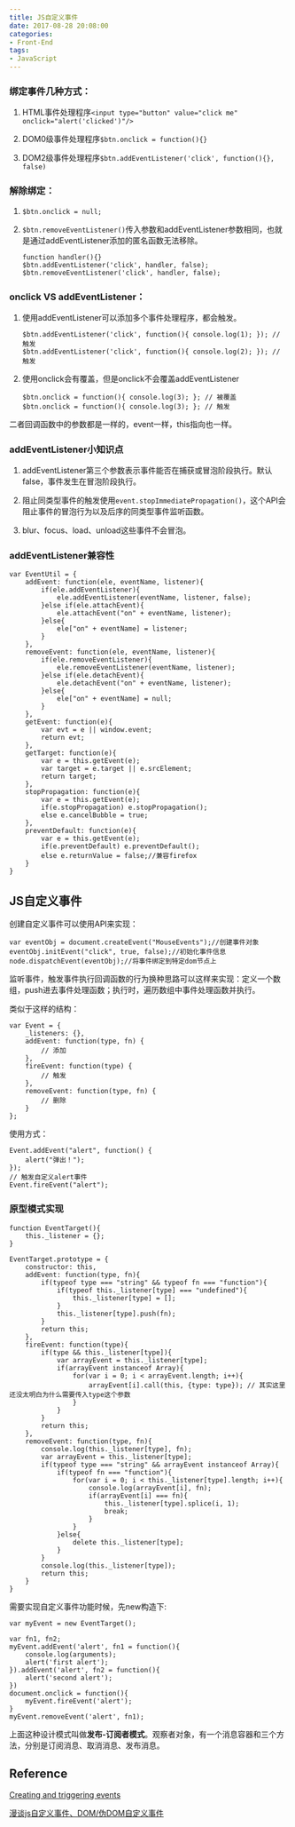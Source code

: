 ```yaml
---
title: JS自定义事件
date: 2017-08-28 20:08:00
categories: 
- Front-End
tags:
- JavaScript
---
```



### 绑定事件几种方式：

1. HTML事件处理程序`<input type="button" value="click me" onclick="alert('clicked')"/>`

2. DOM0级事件处理程序`$btn.onclick = function(){}`

3. DOM2级事件处理程序`$btn.addEventListener('click', function(){}, false)`

### 解除绑定：

1. `$btn.onclick = null;`

2. `$btn.removeEventListener()`传入参数和addEventListener参数相同，也就是通过addEventListener添加的匿名函数无法移除。 
     ```
     function handler(){}
     $btn.addEventListener('click', handler, false);
     $btn.removeEventListener('click', handler, false);
     ```

<!-- more -->

### onclick VS addEventListener：

1. 使用addEventListener可以添加多个事件处理程序，都会触发。
   ```
   $btn.addEventListener('click', function(){ console.log(1); }); // 触发
   $btn.addEventListener('click', function(){ console.log(2); }); // 触发
   ```

2. 使用onclick会有覆盖，但是onclick不会覆盖addEventListener
   ```
   $btn.onclick = function(){ console.log(3); }; // 被覆盖
   $btn.onclick = function(){ console.log(3); }; // 触发
   ```
二者回调函数中的参数都是一样的，event一样，this指向也一样。


### addEventListener小知识点

1. addEventListener第三个参数表示事件能否在捕获或冒泡阶段执行。默认false，事件发生在冒泡阶段执行。

2. 阻止同类型事件的触发使用`event.stopImmediatePropagation()`，这个API会阻止事件的冒泡行为以及后序的同类型事件监听函数。

3. blur、focus、load、unload这些事件不会冒泡。

### addEventListener兼容性

```
var EventUtil = {
	addEvent: function(ele, eventName, listener){
		if(ele.addEventListener){
			ele.addEventListener(eventName, listener, false);		
		}else if(ele.attachEvent){
			ele.attachEvent("on" + eventName, listener);
		}else{
			ele["on" + eventName] = listener;
		}
	},
	removeEvent: function(ele, eventName, listener){
		if(ele.removeEventListener){
			ele.removeEventListener(eventName, listener);		
		}else if(ele.detachEvent){
			ele.detachEvent("on" + eventName, listener);
		}else{
			ele["on" + eventName] = null;		
		}
	},
	getEvent: function(e){
		var evt = e || window.event;
		return evt;
	},
	getTarget: function(e){
		var e = this.getEvent(e);
		var target = e.target || e.srcElement;
		return target;
	},
	stopPropagation: function(e){
		var e = this.getEvent(e);
		if(e.stopPropagation) e.stopPropagation();
		else e.cancelBubble = true;		
	},
	preventDefault: function(e){
		var e = this.getEvent(e);
		if(e.preventDefault) e.preventDefault();
		else e.returnValue = false;//兼容firefox
	}
}
```

## JS自定义事件

创建自定义事件可以使用API来实现：

```
var eventObj = document.createEvent("MouseEvents");//创建事件对象
eventObj.initEvent("click", true, false);//初始化事件信息
node.dispatchEvent(eventObj);//将事件绑定到特定dom节点上
```

监听事件，触发事件执行回调函数的行为换种思路可以这样来实现：定义一个数组，push进去事件处理函数；执行时，遍历数组中事件处理函数并执行。

类似于这样的结构：

```
var Event = {
    _listeners: {},
    addEvent: function(type, fn) {
    	// 添加    
    },
    fireEvent: function(type) {
    	// 触发    
    },
    removeEvent: function(type, fn) {
    	// 删除
    }
};
```
使用方式：
```
Event.addEvent("alert", function() {
    alert("弹出！");
});
// 触发自定义alert事件
Event.fireEvent("alert");
```

### 原型模式实现

```
function EventTarget(){
	this._listener = {};
}

EventTarget.prototype = {
	constructor: this,
	addEvent: function(type, fn){
		if(typeof type === "string" && typeof fn === "function"){
			if(typeof this._listener[type] === "undefined"){
				this._listener[type] = [];
			}
			this._listener[type].push(fn);
		}
		return this;
	},
	fireEvent: function(type){
		if(type && this._listener[type]){
			var arrayEvent = this._listener[type];
			if(arrayEvent instanceof Array){
				for(var i = 0; i < arrayEvent.length; i++){
					arrayEvent[i].call(this, {type: type}); // 其实这里还没太明白为什么需要传入type这个参数
				}
			}
		}
		return this;
	},
	removeEvent: function(type, fn){
		console.log(this._listener[type], fn);
		var arrayEvent = this._listener[type];
		if(typeof type === "string" && arrayEvent instanceof Array){
			if(typeof fn === "function"){
				for(var i = 0; i < this._listener[type].length; i++){
					console.log(arrayEvent[i], fn);
					if(arrayEvent[i] === fn){
						this._listener[type].splice(i, 1);
						break;
					}	
				}
			}else{
				delete this._listener[type];
			}
		}
		console.log(this._listener[type]);
		return this;
	}
}
```

需要实现自定义事件功能时候，先new构造下:

```
var myEvent = new EventTarget();

var fn1, fn2;
myEvent.addEvent('alert', fn1 = function(){
	console.log(arguments);
	alert('first alert');
}).addEvent('alert', fn2 = function(){
	alert('second alert');
})
document.onclick = function(){
	myEvent.fireEvent('alert');
}
myEvent.removeEvent('alert', fn1);
```

上面这种设计模式叫做**发布-订阅者模式**。观察者对象，有一个消息容器和三个方法，分别是订阅消息、取消消息、发布消息。


## Reference

[Creating and triggering events](https://developer.mozilla.org/en-US/docs/Web/Guide/Events/Creating_and_triggering_events)

[漫谈js自定义事件、DOM/伪DOM自定义事件](http://www.zhangxinxu.com/wordpress/2012/04/js-dom%E8%87%AA%E5%AE%9A%E4%B9%89%E4%BA%8B%E4%BB%B6/)
